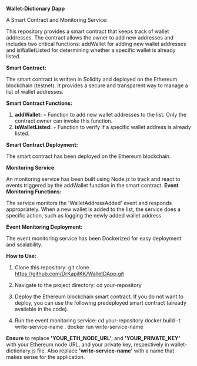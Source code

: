 **Wallet-Dictionary Dapp**

A Smart Contract and Monitoring Service:

This repository provides a smart contract that keeps track of wallet addresses. The contract allows the owner to add new addresses and includes two critical functions: addWallet for adding new wallet addresses and isWalletListed for determining whether a specific wallet is already listed.

**Smart Contract:**

The smart contract is written in Solidity and deployed on the Ethereum blockchain (testnet). It provides a secure and transparent way to manage a list of wallet addresses.

**Smart Contract Functions:**

1. **addWallet:**
        ◦ Function to add new wallet addresses to the list. Only the contract owner can invoke this function.
2. **isWalletListed:**
        ◦ Function to verify if a specific wallet address is already listed.

**Smart Contract Deployment:**

   The smart contract has been deployed on the Ethereum blockchain.

**Monitoring Service**

   An monitoring service has been built using Node.js to track and react to events triggered by the addWallet function in the smart contract.
**Event Monitoring Functions:**

   The service monitors the 'WalletAddressAdded' event and responds appropriately. When a new wallet is added to the list, the service does a specific action, such as logging the newly added wallet address.
   
**Event Monitoring Deployment:**

   The event monitoring service has been Dockerized for easy deployment and scalability.

**How to Use:**

1. Clone this repository:
         git clone https://github.com/DrKapilKK/WalletDApp.git

2. Navigate to the project directory:
         cd your-repository

3. Deploy the Ethereum blockchain smart contract. If you do not want to deploy, you can use the following predeployed smart contract (already availeble in the code).

4. Run the event monitoring service:
          cd your-repository
          docker build -t write-service-name .
          docker run write-service-name
       
**Ensure** to replace **'YOUR_ETH_NODE_URL'**, and **'YOUR_PRIVATE_KEY'** with your Ethereum node URL, and your private key, respectively in wallet-dictionary.js file. Also replace **'write-service-name'** with a name that makes sense for the application. 
